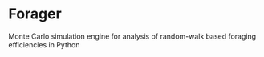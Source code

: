 # Forager
Monte Carlo simulation engine for analysis of random-walk based foraging efficiencies in Python
